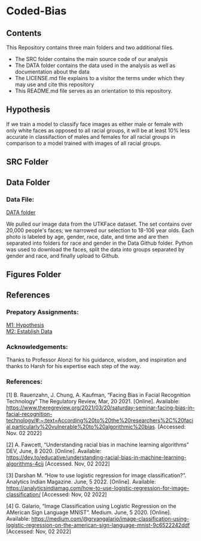 # Coded-Bias

## Contents

This Repository contains three main folders and two additional files. 
 - The SRC folder contains the main source code of our analysis
 - The DATA folder contains the data used in the analysis as well as documentation about the data
 - The LICENSE.md file explains to a visitor the terms under which they may use and cite this repository
 - This README.md file serves as an orientation to this repository.

## Hypothesis
If we train a model to classify face images as either male or female with only white faces as opposed to all racial groups, it will be at least 10% less accurate in classifaction of males and females for all racial groups in comparison to a model trained with images of all racial groups. 

## SRC Folder 

## Data Folder 
### Data File:
<a href="https://github.com/elizabeth-breslin/Coded-Bias/blob/master/DATA/">DATA folder</a>

We pulled our image data from the UTKFace dataset. The set contains over 20,000 people's faces; we narrowed our selection to 18-106 year olds. Each photo is labeled by age, gender, race, date, and time and are then separated into folders for race and gender in the Data Github folder. Python was used to download the faces, split the data into groups separated by gender and race, and finally upload to Github.

## Figures Folder


## References
### Prepatory Assignments: 
<a href="https://github.com/lls4abt/NYCTaxi/files/9620518/MI1.Hypothesis.pdf">M1: Hypothesis</a> <br>
<a href="https://github.com/lls4abt/NYCTaxi/files/9620517/M2.pdf">M2: Establish Data</a>

### Acknowledgements: 
Thanks to Professor Alonzi for his guidance, wisdom, and inspiration and thanks to Harsh for his expertise each step of the way. <br> 

### References: 
[1]	B. Rauenzahn, J. Chung, A. Kaufman, “Facing Bias in Facial Recognition Technology” The Regulatory Review, Mar, 20 2021. [Online]. Available: https://www.theregreview.org/2021/03/20/saturday-seminar-facing-bias-in-facial-recognition-technology/#:~:text=According%20to%20the%20researchers%2C%20facial,particularly%20vulnerable%20to%20algorithmic%20bias. [Accessed:  Nov. 02 2022]

[2] 	A. Fawcett, “Understanding racial bias in machine learning algorithms” DEV, June, 8 2020. [Online]. Available: https://dev.to/educative/understanding-racial-bias-in-machine-learning-algorithms-4cij [Accessed. Nov, 02 2022]

[3]	Darshan M. “How to use logistic regression for image classification?”. Analytics Indian Magazine. June, 5 2022. [Online]. Available: https://analyticsindiamag.com/how-to-use-logistic-regression-for-image-classification/
	[Accessed: Nov, 02 2022]

[4]	G. Galario, “Image Classification using Logistic Regression on the AMerican Sign Language MNIST”. Medium. June, 5 2020. [Online]. Available: https://medium.com/@gryangalario/image-classification-using-logistic-regression-on-the-american-sign-language-mnist-9c6522242ddf [Accessed: Nov, 02 2022]
